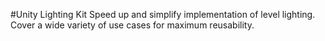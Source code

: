 #Unity Lighting Kit
Speed up and simplify implementation of level lighting. Cover a wide variety of use cases for maximum reusability.

